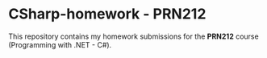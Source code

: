 # CSharp-homework - PRN212

This repository contains my homework submissions for the **PRN212** course (Programming with .NET - C#).


